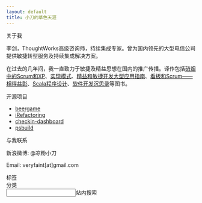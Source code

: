 ```yaml
---
layout: default
title: 小刀的草色天涯
---
```


<div class="posts">

</div>

<div class="sidebar">
	<div class="aboutme">
		<div class="title">关于我</div>
		<div class="description">
			<p>李剑，ThoughtWorks高级咨询师，持续集成专家。曾为国内领先的大型电信公司提供敏捷转型服务及持续集成解决方案。</p>
			<p>在过去的几年间，我一直致力于敏捷及精益思想在国内的推广传播。译作包括<a href="http://book.douban.com/subject/3390446/">硝烟中的Scrum和XP</a>、<a href="http://book.douban.com/subject/3324516/">实现模式</a>、<a href="http://book.douban.com/subject/4170079/">精益和敏捷开发大型应用指南</a>、<a href="http://www.infoq.com/cn/minibooks/kanban-scrum-minibook-cn">看板和Scrum——相得益彰</a>、<a href="http://book.douban.com/subject/4909629/">Scala程序设计</a>、<a href="http://book.douban.com/subject/4031959/">软件开发沉思录</a>等图书。</p>		
		</div>
	</div>	
	<div class="opensource">
		<div class="title">开源项目</div>
		<div class="description">
			<ul>
				<li><a href="https://github.com/gigix/beergame">beergame</a></li>
				<li><a href="https://github.com/xiaodao/iRefactoring">iRefactoring</a></li>
				<li><a href="http://code.google.com/p/jenkins-dashboard">checkin-dashboard</a></li>
				<li><a href="https://github.com/xiaodao/psbuild">psbuild</a></li>
			</ul>
		</div>
	</div>
	<div class="contact">
		<div class="title">与我联系</div>
		<div class="description">
			<p>新浪微博: @凉粉小刀</p>
			<p>Email: veryfaint[at]gmail.com</p>
		</div>
	</div>
	<div class="tags">
		<div class="title">标签</div>
		<div class="description"></div>
	</div>
	<div class="categories">
		<div class="title">分类</div>
		<div class="description"></div>
	</div>
	<input class="search">站内搜索</input>
</div>


